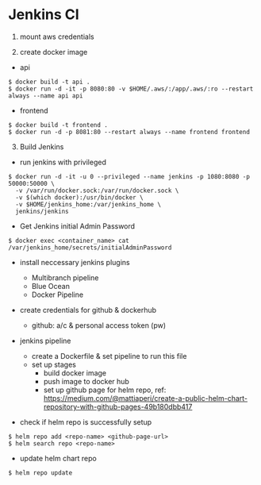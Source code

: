 # Jenkins CI

1. mount aws credentials

2. create docker image 
  - api
  ```
  $ docker build -t api .
  $ docker run -d -it -p 8080:80 -v $HOME/.aws/:/app/.aws/:ro --restart always --name api api
  ```

  - frontend
  ```
  $ docker build -t frontend .
  $ docker run -d -p 8081:80 --restart always --name frontend frontend
  ```

3. Build Jenkins
  - run jenkins with privileged
  ```
  $ docker run -d -it -u 0 --privileged --name jenkins -p 1080:8080 -p 50000:50000 \
    -v /var/run/docker.sock:/var/run/docker.sock \
    -v $(which docker):/usr/bin/docker \
    -v $HOME/jenkins_home:/var/jenkins_home \
    jenkins/jenkins
  ```


  - Get Jenkins initial Admin Password
  ```
  $ docker exec <container_name> cat /var/jenkins_home/secrets/initialAdminPassword
  ```

  - install neccessary jenkins plugins
    - Multibranch pipeline
    - Blue Ocean
    - Docker Pipeline

  - create credentials for github & dockerhub
    - github: a/c & personal access token (pw)
  
  - jenkins pipeline 
    - create a Dockerfile & set pipeline to run this file
    - set up stages
      - build docker image 
      - push image to docker hub
      - set up github page for helm repo, ref: https://medium.com/@mattiaperi/create-a-public-helm-chart-repository-with-github-pages-49b180dbb417

  - check if helm repo is successfully setup
  ```
  $ helm repo add <repo-name> <github-page-url>
  $ helm search repo <repo-name>
  ```

  <!-- chart version must be semantic -->
  <!-- appversion do not need to be semantic version -->
  - update helm chart repo
  ```
  $ helm repo update
  ```
